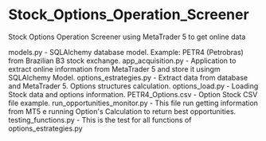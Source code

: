 # Stock_Options_Operation_Screener
Stock Options Operation Screener using MetaTrader 5 to get online data


models.py - SQLAlchemy database model. Example: PETR4 (Petrobras) from Brazilian B3 stock exchange.
app_acquisition.py - Application to extract online information from MetaTrader 5 and store it usingm SQLAlchemy Model.
options_estrategies.py - Extract data from database and MetaTrader 5. Options structures calculation.
options_load.py - Loading Stock data and options information.
PETR4_Options.csv - Option Stock CSV file example.
run_opportunities_monitor.py - This file run getting information from MT5 e running Option's Calculation to return best opportunities.
testing_functions.py - This is the test for all functions of options_estrategies.py

